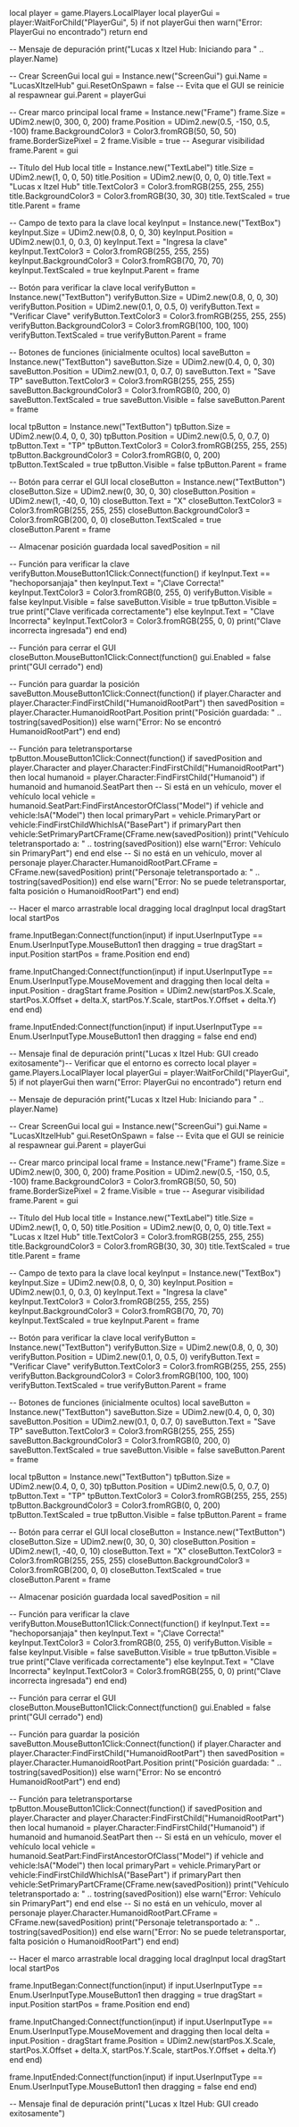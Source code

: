 
local player = game.Players.LocalPlayer
local playerGui = player:WaitForChild("PlayerGui", 5)
if not playerGui then
    warn("Error: PlayerGui no encontrado")
    return
end

-- Mensaje de depuración
print("Lucas x Itzel Hub: Iniciando para " .. player.Name)

-- Crear ScreenGui
local gui = Instance.new("ScreenGui")
gui.Name = "LucasXItzelHub"
gui.ResetOnSpawn = false -- Evita que el GUI se reinicie al respawnear
gui.Parent = playerGui

-- Crear marco principal
local frame = Instance.new("Frame")
frame.Size = UDim2.new(0, 300, 0, 200)
frame.Position = UDim2.new(0.5, -150, 0.5, -100)
frame.BackgroundColor3 = Color3.fromRGB(50, 50, 50)
frame.BorderSizePixel = 2
frame.Visible = true -- Asegurar visibilidad
frame.Parent = gui

-- Título del Hub
local title = Instance.new("TextLabel")
title.Size = UDim2.new(1, 0, 0, 50)
title.Position = UDim2.new(0, 0, 0, 0)
title.Text = "Lucas x Itzel Hub"
title.TextColor3 = Color3.fromRGB(255, 255, 255)
title.BackgroundColor3 = Color3.fromRGB(30, 30, 30)
title.TextScaled = true
title.Parent = frame

-- Campo de texto para la clave
local keyInput = Instance.new("TextBox")
keyInput.Size = UDim2.new(0.8, 0, 0, 30)
keyInput.Position = UDim2.new(0.1, 0, 0.3, 0)
keyInput.Text = "Ingresa la clave"
keyInput.TextColor3 = Color3.fromRGB(255, 255, 255)
keyInput.BackgroundColor3 = Color3.fromRGB(70, 70, 70)
keyInput.TextScaled = true
keyInput.Parent = frame

-- Botón para verificar la clave
local verifyButton = Instance.new("TextButton")
verifyButton.Size = UDim2.new(0.8, 0, 0, 30)
verifyButton.Position = UDim2.new(0.1, 0, 0.5, 0)
verifyButton.Text = "Verificar Clave"
verifyButton.TextColor3 = Color3.fromRGB(255, 255, 255)
verifyButton.BackgroundColor3 = Color3.fromRGB(100, 100, 100)
verifyButton.TextScaled = true
verifyButton.Parent = frame

-- Botones de funciones (inicialmente ocultos)
local saveButton = Instance.new("TextButton")
saveButton.Size = UDim2.new(0.4, 0, 0, 30)
saveButton.Position = UDim2.new(0.1, 0, 0.7, 0)
saveButton.Text = "Save TP"
saveButton.TextColor3 = Color3.fromRGB(255, 255, 255)
saveButton.BackgroundColor3 = Color3.fromRGB(0, 200, 0)
saveButton.TextScaled = true
saveButton.Visible = false
saveButton.Parent = frame

local tpButton = Instance.new("TextButton")
tpButton.Size = UDim2.new(0.4, 0, 0, 30)
tpButton.Position = UDim2.new(0.5, 0, 0.7, 0)
tpButton.Text = "TP"
tpButton.TextColor3 = Color3.fromRGB(255, 255, 255)
tpButton.BackgroundColor3 = Color3.fromRGB(0, 0, 200)
tpButton.TextScaled = true
tpButton.Visible = false
tpButton.Parent = frame

-- Botón para cerrar el GUI
local closeButton = Instance.new("TextButton")
closeButton.Size = UDim2.new(0, 30, 0, 30)
closeButton.Position = UDim2.new(1, -40, 0, 10)
closeButton.Text = "X"
closeButton.TextColor3 = Color3.fromRGB(255, 255, 255)
closeButton.BackgroundColor3 = Color3.fromRGB(200, 0, 0)
closeButton.TextScaled = true
closeButton.Parent = frame

-- Almacenar posición guardada
local savedPosition = nil

-- Función para verificar la clave
verifyButton.MouseButton1Click:Connect(function()
    if keyInput.Text == "hechoporsanjaja" then
        keyInput.Text = "¡Clave Correcta!"
        keyInput.TextColor3 = Color3.fromRGB(0, 255, 0)
        verifyButton.Visible = false
        keyInput.Visible = false
        saveButton.Visible = true
        tpButton.Visible = true
        print("Clave verificada correctamente")
    else
        keyInput.Text = "Clave Incorrecta"
        keyInput.TextColor3 = Color3.fromRGB(255, 0, 0)
        print("Clave incorrecta ingresada")
    end
end)

-- Función para cerrar el GUI
closeButton.MouseButton1Click:Connect(function()
    gui.Enabled = false
    print("GUI cerrado")
end)

-- Función para guardar la posición
saveButton.MouseButton1Click:Connect(function()
    if player.Character and player.Character:FindFirstChild("HumanoidRootPart") then
        savedPosition = player.Character.HumanoidRootPart.Position
        print("Posición guardada: " .. tostring(savedPosition))
    else
        warn("Error: No se encontró HumanoidRootPart")
    end
end)

-- Función para teletransportarse
tpButton.MouseButton1Click:Connect(function()
    if savedPosition and player.Character and player.Character:FindFirstChild("HumanoidRootPart") then
        local humanoid = player.Character:FindFirstChild("Humanoid")
        if humanoid and humanoid.SeatPart then
            -- Si está en un vehículo, mover el vehículo
            local vehicle = humanoid.SeatPart:FindFirstAncestorOfClass("Model")
            if vehicle and vehicle:IsA("Model") then
                local primaryPart = vehicle.PrimaryPart or vehicle:FindFirstChildWhichIsA("BasePart")
                if primaryPart then
                    vehicle:SetPrimaryPartCFrame(CFrame.new(savedPosition))
                    print("Vehículo teletransportado a: " .. tostring(savedPosition))
                else
                    warn("Error: Vehículo sin PrimaryPart")
                end
            end
        else
            -- Si no está en un vehículo, mover al personaje
            player.Character.HumanoidRootPart.CFrame = CFrame.new(savedPosition)
            print("Personaje teletransportado a: " .. tostring(savedPosition))
        end
    else
        warn("Error: No se puede teletransportar, falta posición o HumanoidRootPart")
    end
end)

-- Hacer el marco arrastrable
local dragging
local dragInput
local dragStart
local startPos

frame.InputBegan:Connect(function(input)
    if input.UserInputType == Enum.UserInputType.MouseButton1 then
        dragging = true
        dragStart = input.Position
        startPos = frame.Position
    end
end)

frame.InputChanged:Connect(function(input)
    if input.UserInputType == Enum.UserInputType.MouseMovement and dragging then
        local delta = input.Position - dragStart
        frame.Position = UDim2.new(startPos.X.Scale, startPos.X.Offset + delta.X, startPos.Y.Scale, startPos.Y.Offset + delta.Y)
    end
end)

frame.InputEnded:Connect(function(input)
    if input.UserInputType == Enum.UserInputType.MouseButton1 then
        dragging = false
    end
end)

-- Mensaje final de depuración
print("Lucas x Itzel Hub: GUI creado exitosamente")-- Verificar que el entorno es correcto
local player = game.Players.LocalPlayer
local playerGui = player:WaitForChild("PlayerGui", 5)
if not playerGui then
    warn("Error: PlayerGui no encontrado")
    return
end

-- Mensaje de depuración
print("Lucas x Itzel Hub: Iniciando para " .. player.Name)

-- Crear ScreenGui
local gui = Instance.new("ScreenGui")
gui.Name = "LucasXItzelHub"
gui.ResetOnSpawn = false -- Evita que el GUI se reinicie al respawnear
gui.Parent = playerGui

-- Crear marco principal
local frame = Instance.new("Frame")
frame.Size = UDim2.new(0, 300, 0, 200)
frame.Position = UDim2.new(0.5, -150, 0.5, -100)
frame.BackgroundColor3 = Color3.fromRGB(50, 50, 50)
frame.BorderSizePixel = 2
frame.Visible = true -- Asegurar visibilidad
frame.Parent = gui

-- Título del Hub
local title = Instance.new("TextLabel")
title.Size = UDim2.new(1, 0, 0, 50)
title.Position = UDim2.new(0, 0, 0, 0)
title.Text = "Lucas x Itzel Hub"
title.TextColor3 = Color3.fromRGB(255, 255, 255)
title.BackgroundColor3 = Color3.fromRGB(30, 30, 30)
title.TextScaled = true
title.Parent = frame

-- Campo de texto para la clave
local keyInput = Instance.new("TextBox")
keyInput.Size = UDim2.new(0.8, 0, 0, 30)
keyInput.Position = UDim2.new(0.1, 0, 0.3, 0)
keyInput.Text = "Ingresa la clave"
keyInput.TextColor3 = Color3.fromRGB(255, 255, 255)
keyInput.BackgroundColor3 = Color3.fromRGB(70, 70, 70)
keyInput.TextScaled = true
keyInput.Parent = frame

-- Botón para verificar la clave
local verifyButton = Instance.new("TextButton")
verifyButton.Size = UDim2.new(0.8, 0, 0, 30)
verifyButton.Position = UDim2.new(0.1, 0, 0.5, 0)
verifyButton.Text = "Verificar Clave"
verifyButton.TextColor3 = Color3.fromRGB(255, 255, 255)
verifyButton.BackgroundColor3 = Color3.fromRGB(100, 100, 100)
verifyButton.TextScaled = true
verifyButton.Parent = frame

-- Botones de funciones (inicialmente ocultos)
local saveButton = Instance.new("TextButton")
saveButton.Size = UDim2.new(0.4, 0, 0, 30)
saveButton.Position = UDim2.new(0.1, 0, 0.7, 0)
saveButton.Text = "Save TP"
saveButton.TextColor3 = Color3.fromRGB(255, 255, 255)
saveButton.BackgroundColor3 = Color3.fromRGB(0, 200, 0)
saveButton.TextScaled = true
saveButton.Visible = false
saveButton.Parent = frame

local tpButton = Instance.new("TextButton")
tpButton.Size = UDim2.new(0.4, 0, 0, 30)
tpButton.Position = UDim2.new(0.5, 0, 0.7, 0)
tpButton.Text = "TP"
tpButton.TextColor3 = Color3.fromRGB(255, 255, 255)
tpButton.BackgroundColor3 = Color3.fromRGB(0, 0, 200)
tpButton.TextScaled = true
tpButton.Visible = false
tpButton.Parent = frame

-- Botón para cerrar el GUI
local closeButton = Instance.new("TextButton")
closeButton.Size = UDim2.new(0, 30, 0, 30)
closeButton.Position = UDim2.new(1, -40, 0, 10)
closeButton.Text = "X"
closeButton.TextColor3 = Color3.fromRGB(255, 255, 255)
closeButton.BackgroundColor3 = Color3.fromRGB(200, 0, 0)
closeButton.TextScaled = true
closeButton.Parent = frame

-- Almacenar posición guardada
local savedPosition = nil

-- Función para verificar la clave
verifyButton.MouseButton1Click:Connect(function()
    if keyInput.Text == "hechoporsanjaja" then
        keyInput.Text = "¡Clave Correcta!"
        keyInput.TextColor3 = Color3.fromRGB(0, 255, 0)
        verifyButton.Visible = false
        keyInput.Visible = false
        saveButton.Visible = true
        tpButton.Visible = true
        print("Clave verificada correctamente")
    else
        keyInput.Text = "Clave Incorrecta"
        keyInput.TextColor3 = Color3.fromRGB(255, 0, 0)
        print("Clave incorrecta ingresada")
    end
end)

-- Función para cerrar el GUI
closeButton.MouseButton1Click:Connect(function()
    gui.Enabled = false
    print("GUI cerrado")
end)

-- Función para guardar la posición
saveButton.MouseButton1Click:Connect(function()
    if player.Character and player.Character:FindFirstChild("HumanoidRootPart") then
        savedPosition = player.Character.HumanoidRootPart.Position
        print("Posición guardada: " .. tostring(savedPosition))
    else
        warn("Error: No se encontró HumanoidRootPart")
    end
end)

-- Función para teletransportarse
tpButton.MouseButton1Click:Connect(function()
    if savedPosition and player.Character and player.Character:FindFirstChild("HumanoidRootPart") then
        local humanoid = player.Character:FindFirstChild("Humanoid")
        if humanoid and humanoid.SeatPart then
            -- Si está en un vehículo, mover el vehículo
            local vehicle = humanoid.SeatPart:FindFirstAncestorOfClass("Model")
            if vehicle and vehicle:IsA("Model") then
                local primaryPart = vehicle.PrimaryPart or vehicle:FindFirstChildWhichIsA("BasePart")
                if primaryPart then
                    vehicle:SetPrimaryPartCFrame(CFrame.new(savedPosition))
                    print("Vehículo teletransportado a: " .. tostring(savedPosition))
                else
                    warn("Error: Vehículo sin PrimaryPart")
                end
            end
        else
            -- Si no está en un vehículo, mover al personaje
            player.Character.HumanoidRootPart.CFrame = CFrame.new(savedPosition)
            print("Personaje teletransportado a: " .. tostring(savedPosition))
        end
    else
        warn("Error: No se puede teletransportar, falta posición o HumanoidRootPart")
    end
end)

-- Hacer el marco arrastrable
local dragging
local dragInput
local dragStart
local startPos

frame.InputBegan:Connect(function(input)
    if input.UserInputType == Enum.UserInputType.MouseButton1 then
        dragging = true
        dragStart = input.Position
        startPos = frame.Position
    end
end)

frame.InputChanged:Connect(function(input)
    if input.UserInputType == Enum.UserInputType.MouseMovement and dragging then
        local delta = input.Position - dragStart
        frame.Position = UDim2.new(startPos.X.Scale, startPos.X.Offset + delta.X, startPos.Y.Scale, startPos.Y.Offset + delta.Y)
    end
end)

frame.InputEnded:Connect(function(input)
    if input.UserInputType == Enum.UserInputType.MouseButton1 then
        dragging = false
    end
end)

-- Mensaje final de depuración
print("Lucas x Itzel Hub: GUI creado exitosamente")
